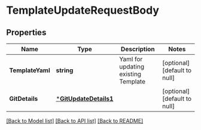 # TemplateUpdateRequestBody

## Properties
Name | Type | Description | Notes
------------ | ------------- | ------------- | -------------
**TemplateYaml** | **string** | Yaml for updating existing Template | [optional] [default to null]
**GitDetails** | [***GitUpdateDetails1**](GitUpdateDetails1.md) |  | [optional] [default to null]

[[Back to Model list]](../README.md#documentation-for-models) [[Back to API list]](../README.md#documentation-for-api-endpoints) [[Back to README]](../README.md)

